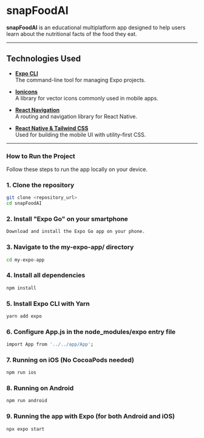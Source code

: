# snapFoodAI

**snapFoodAI** is an educational multiplatform app designed to help users learn about the nutritional facts of the food they eat.

---

## Technologies Used

- **[Expo CLI](https://docs.expo.dev/more/expo-cli/)**  
  The command-line tool for managing Expo projects.

- **[Ionicons](https://ionic.io/ionicons)**  
  A library for vector icons commonly used in mobile apps.

- **[React Navigation](https://reactnavigation.org/docs/getting-started)**  
  A routing and navigation library for React Native.

- **[React Native & Tailwind CSS](https://www.nativewind.dev/overview/)**  
  Used for building the mobile UI with utility-first CSS.

---

### How to Run the Project

Follow these steps to run the app locally on your device.

### 1. Clone the repository

```bash
git clone <repository_url>
cd snapFoodAI
```
### 2. Install "Expo Go" on your smartphone

```bash
Download and install the Expo Go app on your phone.
```

### 3. Navigate to the my-expo-app/ directory
```bash
cd my-expo-app
```

### 4. Install all dependencies
```bash
npm install
```

### 5. Install Expo CLI with Yarn
```bash
yarn add expo
```

### 6. Configure App.js in the node_modules/expo entry file
```bash
import App from '../../app/App';
```

### 7. Running on iOS (No CocoaPods needed)
```bash
npm run ios
```

### 8. Running on Android
```bash
npm run android
```

### 9. Running the app with Expo (for both Android and iOS)
```bash
npx expo start
```